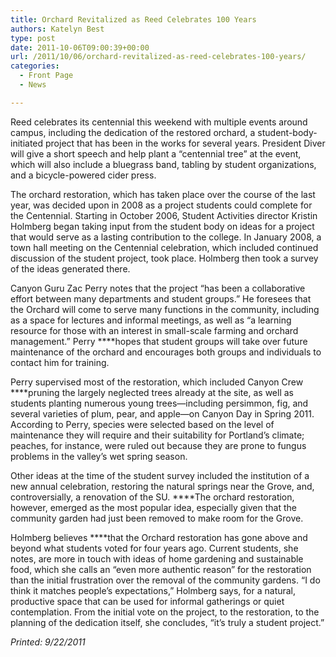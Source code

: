 ```yaml
---
title: Orchard Revitalized as Reed Celebrates 100 Years
authors: Katelyn Best
type: post
date: 2011-10-06T09:00:39+00:00
url: /2011/10/06/orchard-revitalized-as-reed-celebrates-100-years/
categories:
  - Front Page
  - News

---
```

Reed celebrates its centennial this weekend with multiple events around campus, including the dedication of the restored orchard, a student-body-initiated project that has been in the works for several years. President Diver will give a short speech and help plant a “centennial tree” at the event, which will also include a bluegrass band, tabling by student organizations, and a bicycle-powered cider press.

The orchard restoration, which has taken place over the course of the last year, was decided upon in 2008 as a project students could complete for the Centennial. Starting in October 2006, Student Activities director Kristin Holmberg began taking input from the student body on ideas for a project that would serve as a lasting contribution to the college. In January 2008, a town hall meeting on the Centennial celebration, which included continued discussion of the student project, took place. Holmberg then took a survey of the ideas generated there.

Canyon Guru Zac Perry notes that the project “has been a collaborative effort between many departments and student groups.” He foresees that the Orchard will come to serve many functions in the community, including as a space for lectures and informal meetings, as well as “a learning resource for those with an interest in small-scale farming and orchard management.” Perry ****hopes that student groups will take over future maintenance of the orchard and encourages both groups and individuals to contact him for training.

Perry supervised most of the restoration, which included Canyon Crew ****pruning the largely neglected trees already at the site, as well as students planting numerous young trees—including persimmon, fig, and several varieties of plum, pear, and apple—on Canyon Day in Spring 2011. According to Perry, species were selected based on the level of maintenance they will require and their suitability for Portland&#8217;s climate; peaches, for instance, were ruled out because they are prone to fungus problems in the valley&#8217;s wet spring season.

Other ideas at the time of the student survey included the institution of a new annual celebration, restoring the natural springs near the Grove, and, controversially, a renovation of the SU. ****The orchard restoration, however, emerged as the most popular idea, especially given that the community garden had just been removed to make room for the Grove.

Holmberg believes ****that the Orchard restoration has gone above and beyond what students voted for four years ago. Current students, she notes, are more in touch with ideas of home gardening and sustainable food, which she calls an “even more authentic reason” for the restoration than the initial frustration over the removal of the community gardens. “I do think it matches people&#8217;s expectations,” Holmberg says, for a natural, productive space that can be used for informal gatherings or quiet contemplation. From the initial vote on the project, to the restoration, to the planning of the dedication itself, she concludes, “it&#8217;s truly a student project.”

_Printed: 9/22/2011_